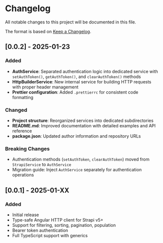 # Changelog

All notable changes to this project will be documented in this file.

The format is based on [Keep a Changelog](https://keepachangelog.com/en/1.0.0/).

## [0.0.2] - 2025-01-23

### Added

-  **AuthService**: Separated authentication logic into dedicated service with `setAuthToken()`, `getAuthToken()`, and `clearAuthToken()` methods
-  **HttpBuilderService**: New internal service for building HTTP requests with proper header management
-  **Prettier configuration**: Added `.prettierrc` for consistent code formatting

### Changed

-  **Project structure**: Reorganized services into dedicated subdirectories
-  **README.md**: Improved documentation with detailed examples and API reference
-  **package.json**: Updated author information and repository URLs

### Breaking Changes

-  Authentication methods (`setAuthToken`, `clearAuthToken`) moved from `StrapiService` to `AuthService`
-  Migration guide: Inject `AuthService` separately for authentication operations

## [0.0.1] - 2025-01-XX

### Added

-  Initial release
-  Type-safe Angular HTTP client for Strapi v5+
-  Support for filtering, sorting, pagination, population
-  Bearer token authentication
-  Full TypeScript support with generics
